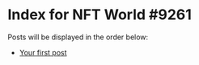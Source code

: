 # Index for NFT World #9261
Posts will be displayed in the order below:

- [Your first post](./001-first.md)


